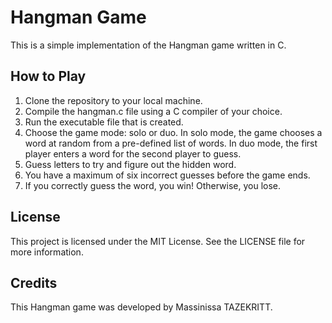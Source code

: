 
# Hangman Game
This is a simple implementation of the Hangman game written in C.

## How to Play
1. Clone the repository to your local machine.
2. Compile the hangman.c file using a C compiler of your choice.
3. Run the executable file that is created.
4. Choose the game mode: solo or duo.
In solo mode, the game chooses a word at random from a pre-defined list of words.
In duo mode, the first player enters a word for the second player to guess.
5. Guess letters to try and figure out the hidden word.
6. You have a maximum of six incorrect guesses before the game ends.
7. If you correctly guess the word, you win! Otherwise, you lose.
## License
This project is licensed under the MIT License. See the LICENSE file for more information.

## Credits
This Hangman game was developed by Massinissa TAZEKRITT.
